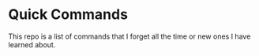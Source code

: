 # Quick Commands

This repo is a list of commands that I forget all the time or new ones I have learned about.
